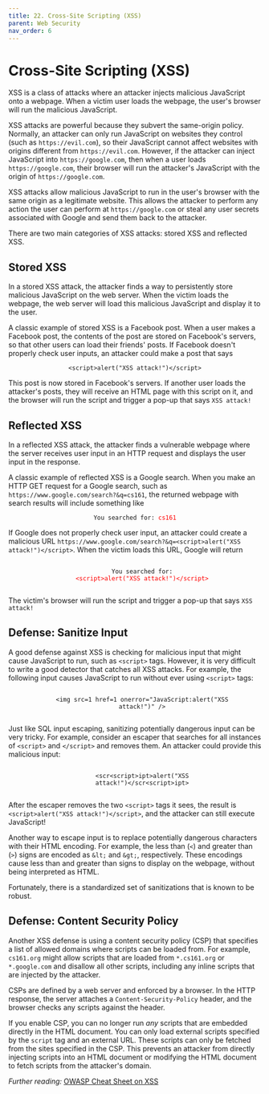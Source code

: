 ```yaml
---
title: 22. Cross-Site Scripting (XSS)
parent: Web Security
nav_order: 6
---
```


# Cross-Site Scripting (XSS)

XSS is a class of attacks where an attacker injects malicious JavaScript onto a
webpage. When a victim user loads the webpage, the user's browser will run the
malicious JavaScript.

XSS attacks are powerful because they subvert the same-origin policy. Normally,
an attacker can only run JavaScript on websites they control (such as
`https://evil.com`), so their JavaScript cannot affect websites with origins
different from `https://evil.com`. However, if the attacker can inject JavaScript
into `https://google.com`, then when a user loads `https://google.com`, their
browser will run the attacker's JavaScript with the origin of
`https://google.com`.

XSS attacks allow malicious JavaScript to run in the user's browser with the
same origin as a legitimate website. This allows the attacker to perform any
action the user can perform at `https://google.com` or steal any user secrets
associated with Google and send them back to the attacker.

There are two main categories of XSS attacks: stored XSS and reflected XSS.

## Stored XSS

In a stored XSS attack, the attacker finds a way to persistently store malicious
JavaScript on the web server. When the victim loads the webpage, the web server
will load this malicious JavaScript and display it to the user.

A classic example of stored XSS is a Facebook post. When a user makes a Facebook
post, the contents of the post are stored on Facebook's servers, so that other
users can load their friends' posts. If Facebook doesn't properly check user
inputs, an attacker could make a post that says

<p style="text-align: center">
  <code>&lt;script&gt;alert(&quot;XSS attack!&quot;)&lt;/script&gt;</code>
</p>

This post is now stored in Facebook's servers. If another user loads the
attacker's posts, they will receive an HTML page with this script on it, and the
browser will run the script and trigger a pop-up that says `XSS attack!`

## Reflected XSS

In a reflected XSS attack, the attacker finds a vulnerable webpage where the
server receives user input in an HTTP request and displays the user input in the
response.

A classic example of reflected XSS is a Google search. When you make an HTTP GET
request for a Google search, such as `https://www.google.com/search?&q=cs161`,
the returned webpage with search results will include something like

<p style="text-align: center">
  <code>You searched for: <span style="color: red">cs161</span></code>
</p>

If Google does not properly check user input, an attacker could create a
malicious URL `https://www.google.com/search?&q=<script>alert("XSS
attack!")</script>`. When the victim loads this URL, Google will return

<p style="text-align: center">
  <code>
    You searched for:
    <span style="color: red"
      >&lt;script&gt;alert(&quot;XSS attack!&quot;)&lt;/script&gt;</span
    >
  </code>
</p>

The victim's browser will run the script and trigger a pop-up that says `XSS
attack!`

## Defense: Sanitize Input

A good defense against XSS is checking for malicious input that might cause
JavaScript to run, such as `<script>` tags. However, it is very difficult to
write a good detector that catches all XSS attacks. For example, the following
input causes JavaScript to run without ever using `<script>` tags:

<p style="text-align: center">
  <code>
    &lt;img src=1 href=1 onerror=&quot;JavaScript:alert(&quot;XSS
    attack!&quot;)&quot; /&gt;
  </code>
</p>

Just like SQL input escaping, sanitizing potentially dangerous input can be very
tricky. For example, consider an escaper that searches for all instances of
`<script>` and `</script>` and removes them. An attacker could provide this
malicious input:

<p style="text-align: center">
  <code>
    &lt;scr&lt;script&gt;ipt&gt;alert(&quot;XSS
    attack!&quot;)&lt;/scr&lt;script&gt;ipt&gt;
  </code>
</p>

After the escaper removes the two `<script>` tags it sees, the result is
`<script>alert("XSS attack!")</script>`, and the attacker can still execute
JavaScript!

Another way to escape input is to replace potentially dangerous characters with
their HTML encoding. For example, the less than (`<`) and greater than (`>`)
signs are encoded as `&lt;` and `&gt;`, respectively. These encodings cause less
than and greater than signs to display on the webpage, without being interpreted
as HTML.

Fortunately, there is a standardized set of sanitizations that is known to be
robust.

## Defense: Content Security Policy

Another XSS defense is using a content security policy (CSP) that specifies a
list of allowed domains where scripts can be loaded from.  For example,
`cs161.org` might allow scripts that are loaded from `*.cs161.org` or
`*.google.com` and disallow all other scripts, including any inline scripts that
are injected by the attacker.

CSPs are defined by a web server and enforced by a browser. In the HTTP
response, the server attaches a `Content-Security-Policy` header, and the
browser checks any scripts against the header.

If you enable CSP, you can no longer run *any* scripts that are embedded
directly in the HTML document. You can only load external scripts specified by
the `script` tag and an external URL. These scripts can only be fetched from the
sites specified in the CSP. This prevents an attacker from directly injecting
scripts into an HTML document or modifying the HTML document to fetch scripts
from the attacker's domain.

_Further reading:_ [OWASP Cheat Sheet on
XSS](https://owasp.org/www-community/attacks/xss/)
